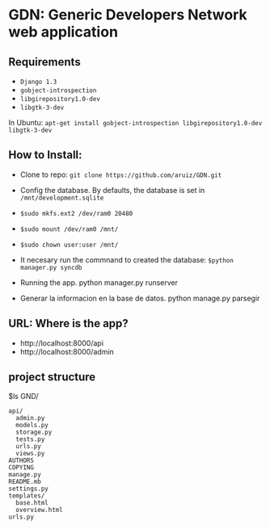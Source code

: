 GDN: Generic Developers Network web application
===============================================

Requirements
------------
* `Django 1.3`
* `gobject-introspection`
* `libgirepository1.0-dev`
* `libgtk-3-dev`

In Ubuntu:
`apt-get install gobject-introspection libgirepository1.0-dev libgtk-3-dev`

How to Install:
---------------

* Clone to repo:
`git clone https://github.com/aruiz/GDN.git`

* Config the database. By defaults, the database is set in `/mnt/development.sqlite`

 * `$sudo mkfs.ext2 /dev/ram0 20480`
 * `$sudo mount /dev/ram0 /mnt/`
 * `$sudo chown user:user /mnt/`

* It necesary run the commnand to created the database:
`$python manager.py syncdb`

* Running the app.
python manager.py runserver

* Generar la informacion en la base de datos.
python manage.py parsegir


URL: Where is the app? 
----------------------
 
* http://localhost:8000/api
* http://localhost:8000/admin


project structure
-----------------
$ls GND/
```
api/
  admin.py
  models.py
  storage.py
  tests.py
  urls.py
  views.py
AUTHORS
COPYING
manage.py
README.mb
settings.py
templates/
  base.html
  overview.html
urls.py
```
